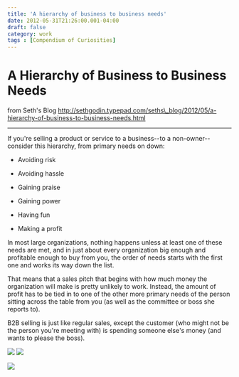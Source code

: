 ```yaml
---
title: 'A hierarchy of business to business needs'
date: 2012-05-31T21:26:00.001-04:00
draft: false
category: work
tags : [Compendium of Curiosities]
---
```


# A Hierarchy of Business to Business Needs

from Seth's Blog http://sethgodin.typepad.com/seths\_blog/2012/05/a-hierarchy-of-business-to-business-needs.html

------

If you're selling a product or service to a business--to a non-owner--consider this hierarchy, from primary needs on down:

  


*   Avoiding risk
  
*   Avoiding hassle
  
*   Gaining praise
  
*   Gaining power
  
*   Having fun
  
*   Making a profit




In most large organizations, nothing happens unless at least one of these needs are met, and in just about every organization big enough and profitable enough to buy from you, the order of needs starts with the first one and works its way down the list.

  

That means that a sales pitch that begins with how much money the organization will make is pretty unlikely to work. Instead, the amount of profit has to be tied in to one of the other more primary needs of the person sitting across the table from you (as well as the committee or boss she reports to).

  

B2B selling is just like regular sales, except the customer (who might not be the person you're meeting with) is spending someone else's money (and wants to please the boss).

  


[![](http://feeds.feedburner.com/~ff/typepad/sethsmainblog?d=yIl2AUoC8zA)](http://feeds.feedburner.com/~ff/typepad/sethsmainblog?a=msrHVUVi57s:32ppsbijXZk:yIl2AUoC8zA) [![](http://feeds.feedburner.com/~ff/typepad/sethsmainblog?d=qj6IDK7rITs)](http://feeds.feedburner.com/~ff/typepad/sethsmainblog?a=msrHVUVi57s:32ppsbijXZk:qj6IDK7rITs)  

![](http://feeds.feedburner.com/~r/typepad/sethsmainblog/~4/msrHVUVi57s)  

